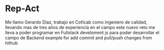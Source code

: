 # Rep-Act
Me llamo Gerardo Diaz, trabajo en Coficab como ingeniero de calidad, llevando mas de tres años de experiencia en el campo
este nuevo reto me lleva a poder programar en Fullstack develoment js para poder desarrollar el campo de Backend
example for add commit and pull/push changes from hithub
